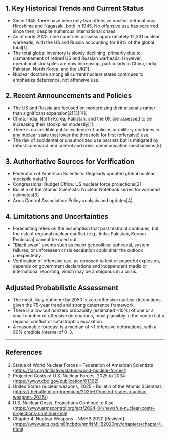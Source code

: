 ## 1. Key Historical Trends and Current Status

- Since 1945, there have been only two offensive nuclear detonations: Hiroshima and Nagasaki, both in 1945. No offensive use has occurred since then, despite numerous international crises.
- As of early 2025, nine countries possess approximately 12,331 nuclear warheads, with the US and Russia accounting for 88% of the global total[1].
- The total global inventory is slowly declining, primarily due to dismantlement of retired US and Russian warheads. However, operational stockpiles are now increasing, particularly in China, India, Pakistan, North Korea, and the UK[1].
- Nuclear doctrine among all current nuclear states continues to emphasize deterrence, not offensive use.

## 2. Recent Announcements and Policies

- The US and Russia are focused on modernizing their arsenals rather than significant expansion[2][3][4].
- China, India, North Korea, Pakistan, and the UK are assessed to be increasing their stockpiles modestly[1].
- There is no credible public evidence of policies or military doctrines in any nuclear state that lower the threshold for first (offensive) use.
- The risk of accidental or unauthorized use persists but is mitigated by robust command and control and crisis communication mechanisms[5].

## 3. Authoritative Sources for Verification

- Federation of American Scientists: Regularly updated global nuclear stockpile data[1]
- Congressional Budget Office: US nuclear force projections[2]
- Bulletin of the Atomic Scientists: Nuclear Notebook series for warhead estimates[3]
- Arms Control Association: Policy analysis and updates[4]

## 4. Limitations and Uncertainties

- Forecasting relies on the assumption that past restraint continues, but the risk of regional nuclear conflict (e.g., India-Pakistan, Korean Peninsula) cannot be ruled out.
- "Black swan" events such as major geopolitical upheaval, system failures, or unforeseen crisis escalation could alter the outlook unexpectedly.
- Verification of offensive use, as opposed to test or peaceful explosion, depends on government declarations and independent media or international reporting, which may be ambiguous in a crisis.

## Adjusted Probabilistic Assessment

- The most likely outcome by 2050 is zero offensive nuclear detonations, given the 75-year trend and strong deterrence framework.
- There is a low but nonzero probability (estimated <10%) of one or a small number of offensive detonations, most plausibly in the context of a regional conflict or catastrophic escalation.
- A reasonable forecast is a median of <1 offensive detonations, with a 90% credible interval of 0–3.

---

## References
1. Status of World Nuclear Forces - Federation of American Scientists (https://fas.org/initiative/status-world-nuclear-forces/)
2. Projected Costs of U.S. Nuclear Forces, 2025 to 2034 (https://www.cbo.gov/publication/61362)
3. United States nuclear weapons, 2025 - Bulletin of the Atomic Scientists (https://thebulletin.org/premium/2025-01/united-states-nuclear-weapons-2025/)
4. U.S. Nuclear Costs, Projections Continue to Rise (https://www.armscontrol.org/act/2024-04/news/us-nuclear-costs-projections-continue-rise)
5. Chapter 4. Nuclear Weapons - NMHB 2020 [Revised] (https://www.acq.osd.mil/ncbdp/nm/NMHB2020rev/chapters/chapter4.html)